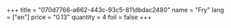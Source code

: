 +++
title = "070d7766-a662-443c-93c5-811dbdac2480"
name = "Fry"
lang = ["en"]
price = "0.13"
quantity = 4
foil = false
+++
